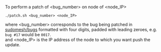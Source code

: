 To perform a patch of <bug_number> on node of <node_IP>   

```
./patch.sh <bug_number> <node_IP>
```
where <bug_number> corresponds to the bug being patched in [sudomesh/bugs](https://github.com/sudomesh/bugs) formatted with four digits, padded with leading zeroes, e.g. `bug #17` would be `0017`.  
and <node_IP> is the IP address of the node to which you want push the update.    
